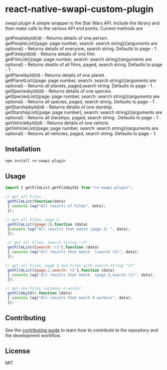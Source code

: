 # react-native-swapi-custom-plugin

swapi plugin
A simple wrapper to the Star Wars API. Include the library and then make calls to the various API end points. Current methods are


getPeoplebyId(id) - Returns details of one person.\
getPeopleList({page: page number, search: search string})(arguments are optional) - Returns details of everyone, search string. Defaults to page - 1 .\
getFilmbyId(id) - Returns details of one film.\
getFilmList({page: page number, search: search string})(arguments are optional) - Returns deatils of all films, paged,  search string. Defaults to page - 1 .\
getPlanetbyId(id) - Returns details of one planet.\
getPlanetList({page: page number, search: search string})(arguments are optional) - Returns all planets, paged,search string. Defaults to page - 1 .\
getSpeciesbyId(id) - Returns details of one species.\
getSpeciesList({page: page number, search: search string})(arguments are optional) - Returns all species, paged, search string. Defaults to page - 1 .\
getStarshipbyId(id) - Returns details of one starship.\
getStarshipList({page: page number], search: search string})(arguments are optional) - Returns all starships, paged, search string . Defaults to page - 1 .\
getVehiclebyId(id) - Returns details of one vehicle.\
getVehicleList({page: page number, search: search string})(arguments are optional) - Returns all vehicles, paged, search string. Defaults to page - 1.

## Installation

```sh
npm install rn-swapi-plugin
```

## Usage

```js
import { getFilmList,getFilmbyId} from "rn-swapi-plugin";

// get all Films
 getFilmList(function(data)
 { console.log("All results of Films", data);
 });

// get all Films, page 2
 getFilmList({page:2},function (data)
 {console.log("All results that match (page 2) ", data);
 });

 // get all Films, search string "r2"
 getFilmList({search:'r2'},function (data)
 { console.log("All results that match  (search r2)", data);
 });

// get all Films, page 2 and Films with search string "r2"
 getFilmList({page:2,search:'r2'},function (data)
 { console.log("All results that match  (page 2,search r2)", data);
 });

// get one Films (assumes 4 works)
 getFilmbyId(4,function (data)
 { console.log("All results that match 4 workers", data);
 });
```

## Contributing

See the [contributing guide](CONTRIBUTING.md) to learn how to contribute to the repository and the development workflow.

## License

MIT
